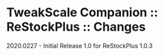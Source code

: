 # TweakScale Companion :: ReStockPlus :: Changes

2020.0227 - Initial Release 1.0 for ReStockPlus 1.0.3